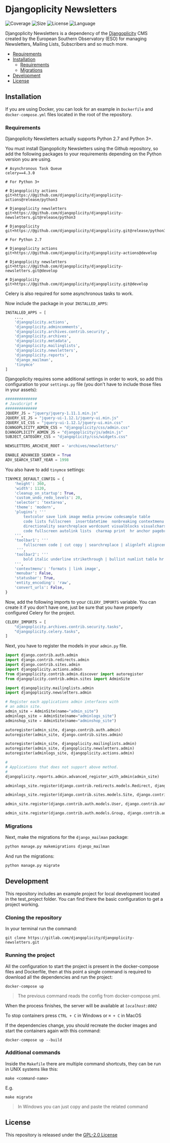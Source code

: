 # Djangoplicity Newsletters

![Coverage](https://img.shields.io/codecov/c/github/djangoplicity/djangoplicity-newsletters/develop)
![Size](https://img.shields.io/github/repo-size/djangoplicity/djangoplicity-newsletters)
![License](https://img.shields.io/github/license/djangoplicity/djangoplicity-newsletters)
![Language](https://img.shields.io/github/languages/top/djangoplicity/djangoplicity-newsletters)

Djangoplicity Newsletters is a dependency of the [Djangoplicity](https://github.com/djangoplicity/djangoplicity) CMS
created by the European Southern Observatory (ESO) for managing Newsletters, Mailing Lists, Subscribers and so much more.

* [Requirements](#requirements)
* [Installation](#installation)
    * [Requirements](#requirements)
    * [Migrations](#migrations)
* [Development](#development)
* [License](#license)

## Installation

If you are using Docker, you can look for an example in `Dockerfile` and `docker-compose.yml` files located in the root
of the repository.
### Requirements

Djangoplicity Newsletters actually supports Python 2.7 and Python 3+.

You must install Djangoplicity Newsletters using the Github repository, so add the following packages to your
requirements depending on the Python version you are using.
```
# Asynchronous Task Queue
celery==4.3.0

# For Python 3+

# Djangoplicity actions
git+https://@github.com/djangoplicity/djangoplicity-actions@release/python3

# Djangoplicity newsletters
git+https://@github.com/djangoplicity/djangoplicity-newsletters.git@release/python3

# Djangoplicity
git+https://@github.com/djangoplicity/djangoplicity.git@release/python3

# For Python 2.7

# Djangoplicity actions
git+https://@github.com/djangoplicity/djangoplicity-actions@develop

# Djangoplicity newsletters
git+https://@github.com/djangoplicity/djangoplicity-newsletters.git@develop

# Djangoplicity
git+https://@github.com/djangoplicity/djangoplicity.git@develop
```
Celery is also required for some asynchronous tasks to work.

Now include the package in your `INSTALLED_APPS`:

```python
INSTALLED_APPS = [
    ...,
    'djangoplicity.actions',
    'djangoplicity.admincomments',
    'djangoplicity.archives.contrib.security',
    'djangoplicity.archives',
    'djangoplicity.metadata',
    'djangoplicity.mailinglists',
    'djangoplicity.newsletters',
    'djangoplicity.reports',
    'django_mailman',
    'tinymce'
]
```

Djangoplicity requires some additional settings in order to work, so add this configuration to your `settings.py` 
file (you don't have to include those files in your assets):

```python
##############
# JavaScript #
##############
JQUERY_JS = "jquery/jquery-1.11.1.min.js"
JQUERY_UI_JS = "jquery-ui-1.12.1/jquery-ui.min.js"
JQUERY_UI_CSS = "jquery-ui-1.12.1/jquery-ui.min.css"
DJANGOPLICITY_ADMIN_CSS = "djangoplicity/css/admin.css"
DJANGOPLICITY_ADMIN_JS = "djangoplicity/js/admin.js"
SUBJECT_CATEGORY_CSS = "djangoplicity/css/widgets.css"

NEWSLETTERS_ARCHIVE_ROOT = 'archives/newsletters/'

ENABLE_ADVANCED_SEARCH = True
ADV_SEARCH_START_YEAR = 1998
```

You also have to add `tinymce` settings:
```python
TINYMCE_DEFAULT_CONFIG = {
    'height': 360,
    'width': 1120,
    'cleanup_on_startup': True,
    'custom_undo_redo_levels': 20,
    'selector': 'textarea',
    'theme': 'modern',
    'plugins': '''
        textcolor save link image media preview codesample table
        code lists fullscreen  insertdatetime  nonbreaking contextmenu
        directionality searchreplace wordcount visualblocks visualchars
        code fullscreen autolink lists  charmap print  hr anchor pagebreak
    ''',
    'toolbar1': '''
        fullscreen code | cut copy | searchreplace | alignleft aligncenter alignright alignjustify | formatselect forecolor backcolor | superscript subscript |
     ''',
    'toolbar2': '''
        bold italic underline strikethrough | bullist numlist table hr | indent outdent | undo redo | link unlink anchor image media charmap | nonbreaking |
    ''',
    'contextmenu': 'formats | link image',
    'menubar': False,
    'statusbar': True,
    'entity_encoding': 'raw',
    'convert_urls': False,
}
```

Now, add the following imports to your `CELERY_IMPORTS` variable. You can create it if you don't have one, just be sure that you have properly configured Celery for the project.
```python
CELERY_IMPORTS = [
    "djangoplicity.archives.contrib.security.tasks",
    "djangoplicity.celery.tasks",
]
```

Next, you have to register the models in your `admin.py` file.
```python
import django.contrib.auth.admin
import django.contrib.redirects.admin
import django.contrib.sites.admin
import djangoplicity.actions.admin
from djangoplicity.contrib.admin.discover import autoregister
from djangoplicity.contrib.admin.sites import AdminSite

import djangoplicity.mailinglists.admin
import djangoplicity.newsletters.admin

# Register each applications admin interfaces with
# an admin site.
admin_site = AdminSite(name="admin_site")
adminlogs_site = AdminSite(name="adminlogs_site")
adminshop_site = AdminSite(name="adminshop_site")

autoregister(admin_site, django.contrib.auth.admin)
autoregister(admin_site, django.contrib.sites.admin)

autoregister(admin_site, djangoplicity.mailinglists.admin)
autoregister(admin_site, djangoplicity.newsletters.admin)
autoregister(adminlogs_site, djangoplicity.actions.admin)

#
# Applications that does not support above method.
#
djangoplicity.reports.admin.advanced_register_with_admin(admin_site)

adminlogs_site.register(django.contrib.redirects.models.Redirect, django.contrib.redirects.admin.RedirectAdmin)

adminlogs_site.register(django.contrib.sites.models.Site, django.contrib.sites.admin.SiteAdmin)

admin_site.register(django.contrib.auth.models.User, django.contrib.auth.admin.UserAdmin)

admin_site.register(django.contrib.auth.models.Group, django.contrib.auth.admin.GroupAdmin)
```

### Migrations

Next, make the migrations for the `django_mailman` package:
```bash
python manage.py makemigrations django_mailman
```
And run the migrations:
```bash
python manage.py migrate
```

## Development

This repository includes an example project for local development located in the test_project folder. You can find
there the basic configuration to get a project working.
 
### Cloning the repository

In your terminal run the command:

```` 
git clone https://gitlab.com/djangoplicity/djangoplicity-newsletters.git
````

### Running the project

All the configuration to start the project is present in the docker-compose files and Dockerfile,
then at this point a single command is required to download all the dependencies and run the project:

```` 
docker-compose up
````

> The previous command reads the config from docker-compose.yml. 

When the process finishes, the server will be available at *`localhost:8002`*

To stop containers press `CTRL + C` in Windows or `⌘ + C` in MacOS

If the dependencies change, you should recreate the docker images and start the containers again with this command:

```` 
docker-compose up --build
````

### Additional commands

Inside the `Makefile` there are multiple command shortcuts, they can be run in UNIX systems like this:

```
make <command-name>
```

E.g.

```
make migrate
```

> In Windows you can just copy and paste the related command

## License

This repository is released under the [GPL-2.0 License](LICENSE)
